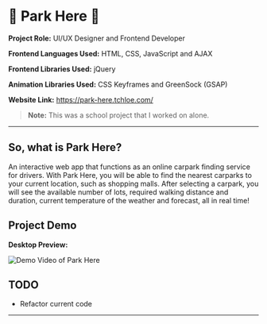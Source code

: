 # :red_car: Park Here :red_car:

**Project Role:** UI/UX Designer and Frontend Developer

**Frontend Languages Used:** HTML, CSS, JavaScript and AJAX

**Frontend Libraries Used:** jQuery

**Animation Libraries Used:** CSS Keyframes and GreenSock (GSAP)

**Website Link:** <a href=" https://park-here.tchloe.com/" target="_blank"> https://park-here.tchloe.com/</a>

>**Note:** This was a school project that I worked on alone.

***

## **So, what is Park Here?**

An interactive web app that functions as an online carpark finding service for drivers. With Park Here, you will be able to find the nearest carparks to your current location, such as shopping malls. After selecting a carpark, you will see the available number of lots, required walking distance and duration, current temperature of the weather and forecast, all in real time!

## **Project Demo**

**Desktop Preview:**

![Demo Video of Park Here]()

## **TODO**

- Refactor current code

***